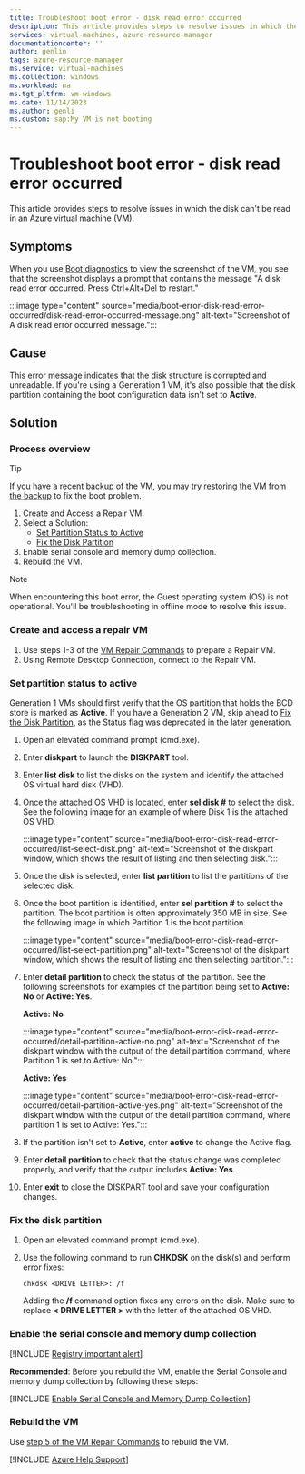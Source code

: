 ```yaml
---
title: Troubleshoot boot error - disk read error occurred
description: This article provides steps to resolve issues in which the disk can't be read in an Azure VM.
services: virtual-machines, azure-resource-manager
documentationcenter: ''
author: genlin
tags: azure-resource-manager
ms.service: virtual-machines
ms.collection: windows
ms.workload: na
ms.tgt_pltfrm: vm-windows
ms.date: 11/14/2023
ms.author: genli
ms.custom: sap:My VM is not booting
---
```


# Troubleshoot boot error - disk read error occurred

This article provides steps to resolve issues in which the disk can't be read in an Azure virtual machine (VM).

## Symptoms

When you use [Boot diagnostics](./boot-diagnostics.md) to view the screenshot of the VM, you see that the screenshot displays a prompt that contains the message "A disk read error occurred. Press Ctrl+Alt+Del to restart."

   :::image type="content" source="media/boot-error-disk-read-error-occurred/disk-read-error-occurred-message.png" alt-text="Screenshot of A disk read error occurred message.":::  

## Cause

This error message indicates that the disk structure is corrupted and unreadable. If you're using a Generation 1 VM, it's also possible that the disk partition containing the boot configuration data isn't set to **Active**.

## Solution

### Process overview

> [!TIP]
> If you have a recent backup of the VM, you may try [restoring the VM from the backup](/azure/backup/backup-azure-arm-restore-vms) to fix the boot problem.

1. Create and Access a Repair VM.
1. Select a Solution:
   - [Set Partition Status to Active](#set-partition-status-to-active)
   - [Fix the Disk Partition](#fix-the-disk-partition)
1. Enable serial console and memory dump collection.
1. Rebuild the VM.

> [!NOTE]
> When encountering this boot error, the Guest operating system (OS) is not operational. You'll be troubleshooting in offline mode to resolve this issue.

### Create and access a repair VM

1. Use steps 1-3 of the [VM Repair Commands](./repair-windows-vm-using-azure-virtual-machine-repair-commands.md) to prepare a Repair VM.
1. Using Remote Desktop Connection, connect to the Repair VM.

### Set partition status to active

Generation 1 VMs should first verify that the OS partition that holds the BCD store is marked as **Active**. If you have a Generation 2 VM, skip ahead to [Fix the Disk Partition](#fix-the-disk-partition), as the Status flag was deprecated in the later generation.

1. Open an elevated command prompt (cmd.exe).
1. Enter **diskpart** to launch the **DISKPART** tool.
1. Enter **list disk** to list the disks on the system and identify the attached OS virtual hard disk (VHD).
1. Once the attached OS VHD is located, enter **sel disk #** to select the disk. See the following image for an example of where Disk 1 is the attached OS VHD.

   :::image type="content" source="media/boot-error-disk-read-error-occurred/list-select-disk.png" alt-text="Screenshot of the diskpart window, which shows the result of listing and then selecting disk.":::

1. Once the disk is selected, enter **list partition** to list the partitions of the selected disk.
1. Once the boot partition is identified, enter **sel partition #** to select the partition. The boot partition is often approximately 350 MB in size.  See the following image in which Partition 1 is the boot partition.

   :::image type="content" source="media/boot-error-disk-read-error-occurred/list-select-partition.png" alt-text="Screenshot of the diskpart window, which shows the result of listing and then selecting partition.":::

1. Enter **detail partition** to check the status of the partition. See the following screenshots for examples of the partition being set to **Active: No** or **Active: Yes**.

   **Active: No**

   :::image type="content" source="media/boot-error-disk-read-error-occurred/detail-partition-active-no.png" alt-text="Screenshot of the diskpart window with the output of the detail partition command, where Partition 1 is set to Active: No.":::

   **Active: Yes**

   :::image type="content" source="media/boot-error-disk-read-error-occurred/detail-partition-active-yes.png" alt-text="Screenshot of the diskpart window with the output of the detail partition command, where partition 1 is set to Active: Yes.":::

1. If the partition isn't set to **Active**, enter **active** to change the Active flag.
1. Enter **detail partition** to check that the status change was completed properly, and verify that the output includes **Active: Yes**.
1. Enter **exit** to close the DISKPART tool and save your configuration changes.

### Fix the disk partition

1. Open an elevated command prompt (cmd.exe).
1. Use the following command to run **CHKDSK** on the disk(s) and perform error fixes:

   `chkdsk <DRIVE LETTER>: /f`

   Adding the **/f** command option fixes any errors on the disk. Make sure to replace **< DRIVE LETTER >** with the letter of the attached OS VHD.

### Enable the serial console and memory dump collection

[!INCLUDE [Registry important alert](../../../includes/registry-important-alert.md)]

**Recommended**: Before you rebuild the VM, enable the Serial Console and memory dump collection by following these steps:

[!INCLUDE [Enable Serial Console and Memory Dump Collection](../../../includes/azure/enable-serial-console-memory-dump-collection.md)]

### Rebuild the VM

Use [step 5 of the VM Repair Commands](./repair-windows-vm-using-azure-virtual-machine-repair-commands.md#repair-process-example) to rebuild the VM.

[!INCLUDE [Azure Help Support](../../../includes/azure-help-support.md)]
